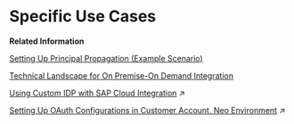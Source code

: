 <!-- loio8fdb2139684a4789a732aabb2895658b -->

# Specific Use Cases

**Related Information**  


[Setting Up Principal Propagation \(Example Scenario\)](setting-up-principal-propagation-example-scenario-34eff84.md "Use principal propagation to forward the principal (identity of a user) across several connections in a complex system landscape.")

[Technical Landscape for On Premise-On Demand Integration](technical-landscape-for-on-premise-on-demand-integration-f69e177.md "As one example for certificate-based connectivity, customer intends to connect a customer-based SAP on-premise system (based on SAP Application Server ABAP with Cloud Integration).")

[Using Custom IDP with SAP Cloud Integration](https://help.sap.com/viewer/368c481cd6954bdfa5d0435479fd4eaf/IAT/en-US/c59610d483974fcda631af4a2aae586b.html "") :arrow_upper_right:

[Setting Up OAuth Configurations in Customer Account, Neo Environment](https://help.sap.com/viewer/368c481cd6954bdfa5d0435479fd4eaf/IAT/en-US/b5e75eaf95534baaa7c9bc2ac020391c.html "With a REST API you can manage roles and their assignments to users.") :arrow_upper_right:

